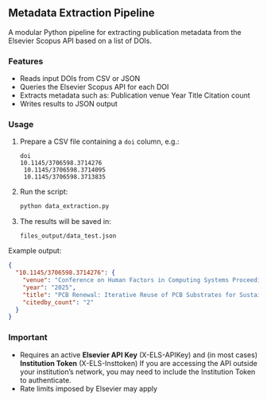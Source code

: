 ## Metadata Extraction Pipeline

A modular Python pipeline for extracting publication metadata from the Elsevier Scopus API based on a list of DOIs.

### Features
- Reads input DOIs from CSV or JSON
- Queries the Elsevier Scopus API for each DOI
- Extracts metadata such as:
    Publication venue
    Year
    Title
    Citation count
- Writes results to JSON output

### Usage
1. Prepare a CSV file containing a `doi` column, e.g.:
   ```csv
   doi
   10.1145/3706598.3714276
    10.1145/3706598.3714095
    10.1145/3706598.3713835
   ```

2. Run the script:
   ```bash
   python data_extraction.py
   ```

3. The results will be saved in:
   ```
   files_output/data_test.json
   ```

Example output:

```json
{
  "10.1145/3706598.3714276": {
    "venue": "Conference on Human Factors in Computing Systems Proceedings",
    "year": "2025",
    "title": "PCB Renewal: Iterative Reuse of PCB Substrates for Sustainable Electronic Making",
    "citedby_count": "2"
  }
}
```

### Important
- Requires an active **Elsevier API Key** (X-ELS-APIKey) and (in most cases) **Institution Token** (X-ELS-Insttoken)
    If you are accessing the API outside your institution’s network, you may need to include the Institution Token to authenticate.
- Rate limits imposed by Elsevier may apply